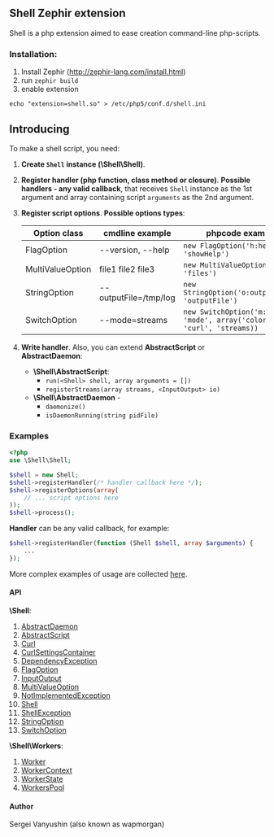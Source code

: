 Shell Zephir extension
---
Shell is a php extension aimed to ease creation command-line php-scripts.

### Installation:

1. Install Zephir (http://zephir-lang.com/install.html)
2. run `zephir build`
3. enable extension
```
echo "extension=shell.so" > /etc/php5/conf.d/shell.ini
```
## Introducing
To make a shell script, you need:

1. **Create `Shell` instance (\Shell\Shell)**.
2. **Register handler (php function, class method or closure)**. **Possible handlers - any valid callback**, that receives `Shell` instance as the 1st argument and array containing script `arguments` as the 2nd argument.
3. **Register script options**. **Possible options types**:

	|   Option class   |    cmdline example    |                             phpcode example                             |
	|------------------|-----------------------|-------------------------------------------------------------------------|
	| FlagOption       | --version, --help     | `new FlagOption('h:help', 'showHelp')`                                  |
	| MultiValueOption | file1 file2 file3     | `new MultiValueOption(null, 'files')`                                   |
	| StringOption     | --outputFile=/tmp/log | `new StringOption('o:outputFile', 'outputFile')`                        |
	| SwitchOption     | --mode=streams        | `new SwitchOption('m:mode', 'mode', array('colors', 'curl', 'streams))` |

4. **Write handler**. Also, you can extend **AbstractScript** or **AbstractDaemon**:

	* **\Shell\AbstractScript**:
		- `run(<Shell> shell, array arguments = [])`
		- `registerStreams(array streams, <InputOutput> io)`
	* **\Shell\AbstractDaemon** -
		- `daemonize()`
		- `isDaemonRunning(string pidFile)`

### Examples
```php
<?php
use \Shell\Shell;

$shell = new Shell;
$shell->registerHandler(/* handler callback here */);
$shell->registerOptions(array(
	// ... script options here
));
$shell->process();
```

**Handler** can be any valid callback, for example:
```php
$shell->registerHandler(function (Shell $shell, array $arguments) {
	...
});
```

More complex examples of usage are collected [here](https://github.com/wapmorgan/shell-scripts).

#### API
**\\Shell**:
1. [AbstractDaemon](docs/api/AbstractDaemon.md)
2. [AbstractScript](docs/api/AbstractScript.md)
3. [Curl](docs/api/Curl.md)
4. [CurlSettingsContainer](docs/api/CurlSettingsContainer.md)
5. [DependencyException](docs/api/DependencyException.md)
6. [FlagOption](docs/api/FlagOption.md)
7. [InputOutput](docs/api/InputOutput.md)
8. [MultiValueOption](docs/api/MultiValueOption.md)
9. [NotImplementedException](docs/api/NotImplementedException.md)
10. [Shell](docs/api/Shell.md)
11. [ShellException](docs/api/ShellException.md)
12. [StringOption](docs/api/StringOption.md)
13. [SwitchOption](docs/api/SwitchOption.md)

**\\Shell\\Workers**:
1. [Worker](docs/api/workers/Worker.md)
2. [WorkerContext](docs/api/workers/WorkerContext.md)
3. [WorkerState](docs/api/workers/WorkerState.md)
4. [WorkersPool](docs/api/workers/WorkersPool.md)


#### Author
Sergei Vanyushin (also known as wapmorgan)
